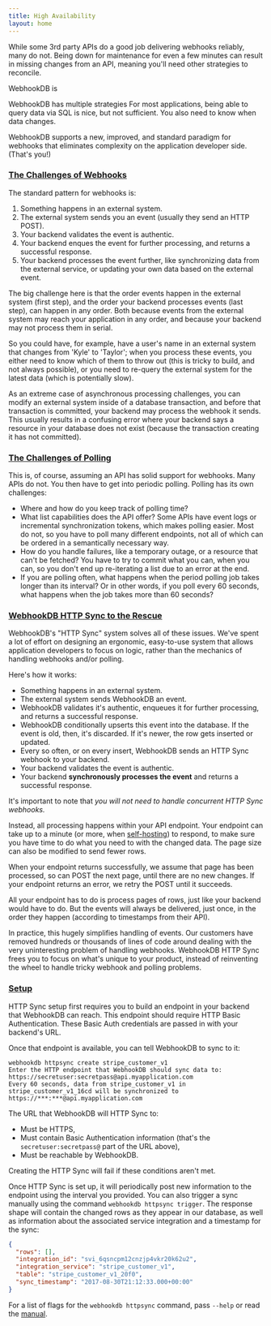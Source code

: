 ```yaml
---
title: High Availability
layout: home
---
```


While some 3rd party APIs do a good job delivering webhooks reliably, many do not.
Being down for maintenance for even a few minutes can result in missing changes from an API,
meaning you'll need other strategies to reconcile.

WebhookDB is 


WebhookDB has multiple strategies 
For most applications, being able to query data via SQL is nice, but not sufficient. You also need to know when data changes.

WebhookDB supports a new, improved, and standard paradigm for webhooks that eliminates complexity on the application developer side. (That's you!)

<a id="challenges-webhooks"></a>

### [The Challenges of Webhooks](#challenges-webhooks)

The standard pattern for webhooks is:

1. Something happens in an external system.
2. The external system sends you an event (usually they send an HTTP POST).
3. Your backend validates the event is authentic.
4. Your backend enques the event for further processing, and returns a successful response.
5. Your backend processes the event further, like synchronizing data from the external service, or updating your own data based on the external event.

The big challenge here is that the order events happen in the external system (first step), and the order your backend processes events (last step), can happen in any order. Both because events from the external system may reach your application in any order, and because your backend may not process them in serial.

So you could have, for example, have a user's name in an external system that changes from 'Kyle' to 'Taylor'; when you process these events, you either need to know which of them to throw out (this is tricky to build, and not always possible), or you need to re-query the external system for the latest data (which is potentially slow).

As an extreme case of asynchronous processing challenges, you can modify an external system inside of a database transaction, and before that transaction is committed, your backend may process the webhook it sends. This usually results in a confusing error where your backend says a resource in your database does not exist (because the transaction creating it has not committed).

<a id="challenges-polling"></a>

### [The Challenges of Polling](#challenges-polling)

This is, of course, assuming an API has solid support for webhooks. Many APIs do not. You then have to get into periodic polling. Polling has its own challenges:

- Where and how do you keep track of polling time?
- What list capabilities does the API offer? Some APIs have event logs or incremental synchronization tokens, which makes polling easier. Most do not, so you have to poll many different endpoints, not all of which can be ordered in a semantically necessary way.
- How do you handle failures, like a temporary outage, or a resource that can't be fetched? You have to try to commit what you can, when you can, so you don't end up re-iterating a list due to an error at the end.
- If you are polling often, what happens when the period polling job takes longer than its interval? Or in other words, if you poll every 60 seconds, what happens when the job takes more than 60 seconds?

<a id="httpsync-rescue"></a>

### [WebhookDB HTTP Sync to the Rescue](#httpsync-rescue)

WebhookDB's "HTTP Sync" system solves all of these issues. We've spent a lot of effort on designing an ergonomic, easy-to-use system that allows application developers to focus on logic, rather than the mechanics of handling webhooks and/or polling.

Here's how it works:

- Something happens in an external system.
- The external system sends WebhookDB an event.
- WebhookDB validates it's authentic, enqueues it for further processing, and returns a successful response.
- WebhookDB conditionally upserts this event into the database. If the event is old, then, it's discarded. If it's newer, the row gets inserted or updated.
- Every so often, or on every insert, WebhookDB sends an HTTP Sync webhook to your backend.
- Your backend validates the event is authentic.
- Your backend **synchronously processes the event** and returns a successful response.

It's important to note that *you will not need to handle concurrent HTTP Sync webhooks.*

Instead, all processing happens within your API endpoint. Your endpoint can take up to a minute (or more, when [self-hosting](/docs/self-hosting))
to respond, to make sure you have time to do what you need to with the changed data. The page size can also be modified to send fewer rows.

When your endpoint returns successfully, we assume that page has been processed, so can POST the next page, until there are no new changes. If your endpoint returns an error, we retry the POST until it succeeds.

All your endpoint has to do is process pages of rows, just like your backend would have to do. But the events will always be delivered, just once, in the order they happen (according to timestamps from their API).

In practice, this hugely simplifies handling of events. Our customers have removed hundreds or thousands of lines of code around dealing with the very uninteresting problem of handling webhooks. WebhookDB HTTP Sync frees you to focus on what's unique to your product, instead of reinventing the wheel to handle tricky webhook and polling problems.

<a id="setup"></a>

### [Setup](#setup)

HTTP Sync setup first requires you to build an endpoint in your backend that WebhookDB can reach.
This endpoint should require HTTP Basic Authentication.
These Basic Auth credentials are passed in with your backend's URL.

Once that endpoint is available, you can tell WebhookDB to sync to it: 

```arff
webhookdb httpsync create stripe_customer_v1
Enter the HTTP endpoint that WebhookDB should sync data to: https://secretuser:secretpass@api.myapplication.com 
Every 60 seconds, data from stripe_customer_v1 in stripe_customer_v1_16cd will be synchronized to https://***:***@api.myapplication.com
```

The URL that WebhookDB will HTTP Sync to:

- Must be HTTPS,
- Must contain Basic Authentication information (that's the `secretuser:secretpass@` part of the URL above),
- Must be reachable by WebhookDB.

Creating the HTTP Sync will fail if these conditions aren't met.

Once HTTP Sync is set up, it will periodically post new information to the endpoint using the interval you provided. You can also trigger a sync manually using the command `webhookdb httpsync trigger`. The response shape will contain the changed rows as they appear in our database, as well as information about the associated service integration and a timestamp for the sync:

```json
{
  "rows": [],
  "integration_id": "svi_6qsncpm12cnzjp4vkr20k62u2",
  "integration_service": "stripe_customer_v1",
  "table": "stripe_customer_v1_20f0",
  "sync_timestamp": "2017-08-30T21:12:33.000+00:00"
}
```

For a list of flags for the `webhookdb httpsync` command, pass `--help` or read the [manual](/docs/manual#httpsync).
